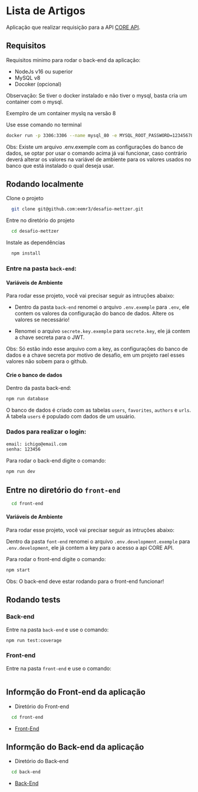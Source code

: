 # Lista de Artigos

Aplicação que realizar requisição para a API [CORE API](https://core.ac.uk/docs/#!/all/search).

## Requisitos

Requisitos minimo para rodar o back-end da aplicação:

- NodeJs v16 ou superior
- MySQL v8
- Docoker (opcional)

Observação: Se tiver o docker instalado e não tiver o mysql, basta cria um container com o mysql.

Exemplro de um container myslq na versão 8

Use esse comando no terminal
```bash
docker run -p 3306:3306 --name mysql_80 -e MYSQL_ROOT_PASSWORD=12345678 -d mysql:8 mysqld --default-authentication-plugin=mysql_native_password

```
Obs: Existe um arquivo .env.exemple com as configurações do banco de dados, se optar por usar o comando acima já vai funcionar, caso contrário deverá alterar os valores na variável de ambiente para os valores usados no banco que está instalado o qual deseja usar.


## Rodando localmente

Clone o projeto

```bash
  git clone git@github.com:eemr3/desafio-mettzer.git
```

Entre no diretório do projeto

```bash
  cd desafio-mettzer
```

Instale as dependências

```bash
  npm install
```
### Entre na pasta `back-end`: 

#### Variáveis de Ambiente

Para rodar esse projeto, você vai precisar seguir as intruções abaixo:

- Dentro da pasta `back-end` renomei o arquivo `.env.exemple` para `.env`, ele contem os valores da configuração do banco de dados. Altere os valores se necessário!

- Renomei o arquivo `secrete.key.exemple` para `secrete.key`, ele já contem a chave secreta para o JWT.


Obs: Só estão indo esse arquivo com a key, as configurações do banco de dados e a chave secreta por motivo de desafio, em um projeto rael esses valores não sobem para o github.

#### Crie o banco de dados

Dentro da pasta back-end:

```bash
npm run database
``` 
O banco de dados é criado com as tabelas `users`, `favorites`, `authors` e `urls`. A tabela `users` é populado com dados de um usuário.

### Dados para realizar o login: 
```bash
email: ichigo@email.com
senha: 123456
```
Para rodar o back-end digite o comando: 

```bash
npm run dev
```

## Entre no diretório do ``front-end``

```bash
  cd front-end
```

#### Variáveis de Ambiente

Para rodar esse projeto, você vai precisar seguir as intruções abaixo:

Dentro da pasta `font-end` renomei o arquivo `.env.development.exemple` para `.env.development`, ele já contem a key para o acesso a api CORE API.

Para rodar o front-end digite o comando:
```bash
npm start
```
Obs: O back-end deve estar rodando para o front-end funcionar!

## Rodando tests

### Back-end
Entre na pasta ``back-end`` e use o comando:
```bash
npm run test:coverage
```
### Front-end
Entre na pasta ``front-end`` e use o comando:
```bash
```

## Informção do Front-end da aplicação

- Diretório do Front-end

```bash
  cd front-end
```

- [Front-End](https://github.com/eemr3/desafio-mettzer/tree/main/front-end)

## Informção do Back-end da aplicação

- Diretório do Back-end

```bash
  cd back-end
```
- [Back-End](https://github.com/eemr3/desafio-mettzer/tree/main/back-end)